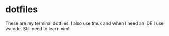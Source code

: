 # dotfiles

These are my terminal dotfiles.
I also use tmux and when I need an IDE I use vscode.
Still need to learn vim!
